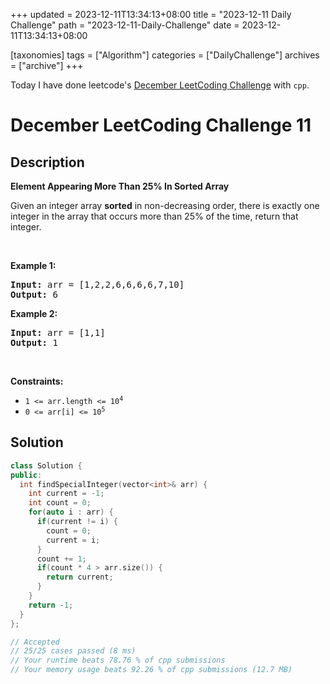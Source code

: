 +++
updated = 2023-12-11T13:34:13+08:00
title = "2023-12-11 Daily Challenge"
path = "2023-12-11-Daily-Challenge"
date = 2023-12-11T13:34:13+08:00

[taxonomies]
tags = ["Algorithm"]
categories = ["DailyChallenge"]
archives = ["archive"]
+++

Today I have done leetcode's [December LeetCoding Challenge](https://leetcode.com/problems/element-appearing-more-than-25-in-sorted-array/) with `cpp`.

<!-- more -->

# December LeetCoding Challenge 11

## Description

**Element Appearing More Than 25% In Sorted Array**

<p>Given an integer array <strong>sorted</strong> in non-decreasing order, there is exactly one integer in the array that occurs more than 25% of the time, return that integer.</p>

<p>&nbsp;</p>
<p><strong class="example">Example 1:</strong></p>

<pre>
<strong>Input:</strong> arr = [1,2,2,6,6,6,6,7,10]
<strong>Output:</strong> 6
</pre>

<p><strong class="example">Example 2:</strong></p>

<pre>
<strong>Input:</strong> arr = [1,1]
<strong>Output:</strong> 1
</pre>

<p>&nbsp;</p>
<p><strong>Constraints:</strong></p>

<ul>
	<li><code>1 &lt;= arr.length &lt;= 10<sup>4</sup></code></li>
	<li><code>0 &lt;= arr[i] &lt;= 10<sup>5</sup></code></li>
</ul>


## Solution

``` cpp
class Solution {
public:
  int findSpecialInteger(vector<int>& arr) {
    int current = -1;
    int count = 0;
    for(auto i : arr) {
      if(current != i) {
        count = 0;
        current = i;
      }
      count += 1;
      if(count * 4 > arr.size()) {
        return current;
      }
    }
    return -1;
  }
};

// Accepted
// 25/25 cases passed (8 ms)
// Your runtime beats 78.76 % of cpp submissions
// Your memory usage beats 92.26 % of cpp submissions (12.7 MB)
```

